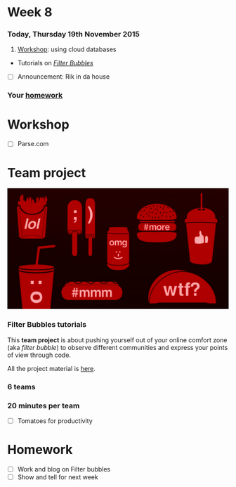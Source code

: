 # Week 8

### Today, Thursday 19th November 2015

1. [Workshop](#workshop): using cloud databases
* Tutorials on [*Filter Bubbles*](#team-project)

- [ ] Announcement: Rik in da house

### Your [homework](#homework)


# Workshop

- [ ] Parse.com


# Team project

![](../../projects/filter-bubbles/assets/junk-food-analogy.png)

### Filter Bubbles tutorials

This **team project** is about pushing yourself out of your online comfort zone (aka *filter bubble*) to observe different communities and express your points of view through code.

All the project material is [here](../../projects/filter-bubbles).

### 6 teams

### 20 minutes per team

- [ ] Tomatoes for productivity

# Homework

- [ ] Work and blog on Filter bubbles
- [ ] Show and tell for next week